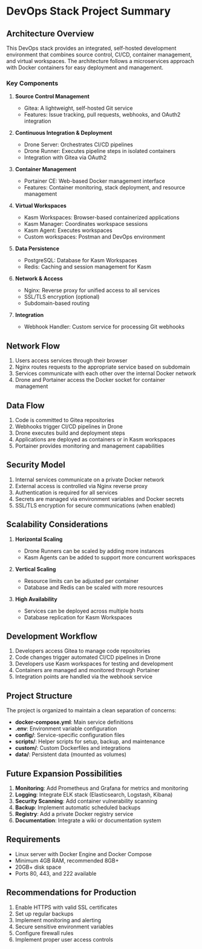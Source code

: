 # DevOps Stack Project Summary

## Architecture Overview

This DevOps stack provides an integrated, self-hosted development environment that combines source control, CI/CD, container management, and virtual workspaces. The architecture follows a microservices approach with Docker containers for easy deployment and management.

### Key Components

1. **Source Control Management**
   - Gitea: A lightweight, self-hosted Git service
   - Features: Issue tracking, pull requests, webhooks, and OAuth2 integration

2. **Continuous Integration & Deployment**
   - Drone Server: Orchestrates CI/CD pipelines
   - Drone Runner: Executes pipeline steps in isolated containers
   - Integration with Gitea via OAuth2

3. **Container Management**
   - Portainer CE: Web-based Docker management interface
   - Features: Container monitoring, stack deployment, and resource management

4. **Virtual Workspaces**
   - Kasm Workspaces: Browser-based containerized applications
   - Kasm Manager: Coordinates workspace sessions
   - Kasm Agent: Executes workspaces
   - Custom workspaces: Postman and DevOps environment

5. **Data Persistence**
   - PostgreSQL: Database for Kasm Workspaces
   - Redis: Caching and session management for Kasm

6. **Network & Access**
   - Nginx: Reverse proxy for unified access to all services
   - SSL/TLS encryption (optional)
   - Subdomain-based routing

7. **Integration**
   - Webhook Handler: Custom service for processing Git webhooks

## Network Flow

1. Users access services through their browser
2. Nginx routes requests to the appropriate service based on subdomain
3. Services communicate with each other over the internal Docker network
4. Drone and Portainer access the Docker socket for container management

## Data Flow

1. Code is committed to Gitea repositories
2. Webhooks trigger CI/CD pipelines in Drone
3. Drone executes build and deployment steps
4. Applications are deployed as containers or in Kasm workspaces
5. Portainer provides monitoring and management capabilities

## Security Model

1. Internal services communicate on a private Docker network
2. External access is controlled via Nginx reverse proxy
3. Authentication is required for all services
4. Secrets are managed via environment variables and Docker secrets
5. SSL/TLS encryption for secure communications (when enabled)

## Scalability Considerations

1. **Horizontal Scaling**
   - Drone Runners can be scaled by adding more instances
   - Kasm Agents can be added to support more concurrent workspaces

2. **Vertical Scaling**
   - Resource limits can be adjusted per container
   - Database and Redis can be scaled with more resources

3. **High Availability**
   - Services can be deployed across multiple hosts
   - Database replication for Kasm Workspaces

## Development Workflow

1. Developers access Gitea to manage code repositories
2. Code changes trigger automated CI/CD pipelines in Drone
3. Developers use Kasm workspaces for testing and development
4. Containers are managed and monitored through Portainer
5. Integration points are handled via the webhook service

## Project Structure

The project is organized to maintain a clean separation of concerns:

- **docker-compose.yml**: Main service definitions
- **.env**: Environment variable configuration
- **config/**: Service-specific configuration files
- **scripts/**: Helper scripts for setup, backup, and maintenance
- **custom/**: Custom Dockerfiles and integrations
- **data/**: Persistent data (mounted as volumes)

## Future Expansion Possibilities

1. **Monitoring**: Add Prometheus and Grafana for metrics and monitoring
2. **Logging**: Integrate ELK stack (Elasticsearch, Logstash, Kibana)
3. **Security Scanning**: Add container vulnerability scanning
4. **Backup**: Implement automatic scheduled backups
5. **Registry**: Add a private Docker registry service
6. **Documentation**: Integrate a wiki or documentation system

## Requirements

- Linux server with Docker Engine and Docker Compose
- Minimum 4GB RAM, recommended 8GB+
- 20GB+ disk space
- Ports 80, 443, and 222 available

## Recommendations for Production

1. Enable HTTPS with valid SSL certificates
2. Set up regular backups
3. Implement monitoring and alerting
4. Secure sensitive environment variables
5. Configure firewall rules
6. Implement proper user access controls